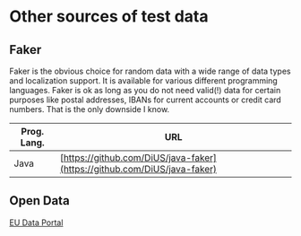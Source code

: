 # Other sources of test data

## Faker

Faker is the obvious choice for random data with a wide range of data types and localization support. It is available for various different programming languages. Faker is ok as long as you do not need valid(!) data for certain purposes like postal addresses, IBANs for current accounts or credit card numbers. That is the only downside I know.

| Prog. Lang. | URL |
| --- | --- |
| Java | [https://github.com/DiUS/java-faker](https://github.com/DiUS/java-faker) |

## Open Data

[EU Data Portal](https://www.europeandataportal.eu/)
